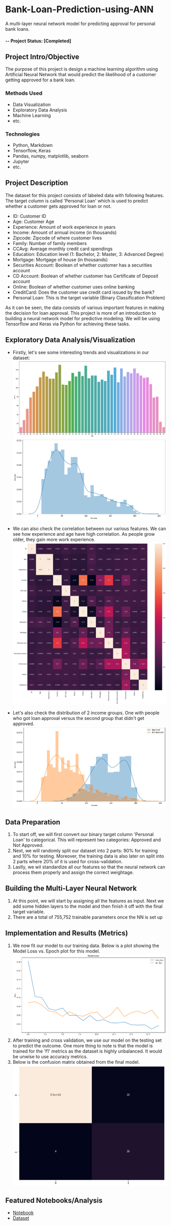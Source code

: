 # Bank-Loan-Prediction-using-ANN
 A multi-layer neural network model for predicting approval for personal bank loans.

#### -- Project Status: [Completed]

## Project Intro/Objective
The purpose of this project is design a machine learning algorithm using Artificial Neural Network that would predict the likelihood of a customer getting approved for a bank loan.


### Methods Used
* Data Visualization
* Exploratory Data Analysis
* Machine Learning
* etc.

### Technologies
* Python, Markdown
* Tensorflow, Keras
* Pandas, numpy, matplotlib, seaborn
* Jupyter
* etc. 

## Project Description
The dataset for this project consists of labeled data with following features. The target column is called 'Personal Loan' which is used to predict whether a customer gets approved for loan or not.

* ID: Customer ID
* Age: Customer Age
* Experience: Amount of work experience in years
* Income: Amount of annual income (in thousands)
* Zipcode: Zipcode of where customer lives
* Family: Number of family members
* CCAvg: Average monthly credit card spendings
* Education: Education level (1: Bachelor, 2: Master, 3: Advanced Degree)
* Mortgage: Mortgage of house (in thousands)
* Securities Account: Boolean of whether customer has a securities account
* CD Account: Boolean of whether customer has Certificate of Deposit account
* Online: Boolean of whether customer uses online banking
* CreditCard: Does the customer use credit card issued by the bank?
* Personal Loan: This is the target variable (Binary Classification Problem)

As it can be seen, the data consists of various important features in making the decision for loan approval. This project is more of an introduction to building a neural network model for predictive modeling. We will be using Tensorflow and Keras via Python for achieving these tasks.

## Exploratory Data Analysis/Visualization
- Firstly, let's see some interesting trends and visualizations in our dataset:
![](age.png)
![](income.png)

- We can also check the correlation between our various features. We can see how experience and age have high correlation. As people grow older, they gain more work experience.
![](heatmap.png)

- Let's also check the distribution of 2 income groups. One with people who got loan approval versus the second group that didn't get approved.
![](approved_not_approved.png)

## Data Preparation
1. To start off, we will first convert our binary target column 'Personal Loan' to categorical. This will represent two categories: Approved and Not Approved.
2. Next, we will randomly split our dataset into 2 parts: 90% for training and 10% for testing. Moreover, the training data is also later on split into 2 parts where 20% of it is used for cross-validation.
3. Lastly, we wil standardize all our features so that the neural network can process them properly and assign the correct weightage.

## Building the Multi-Layer Neural Network
1. At this point, we will start by assigning all the features as input. Next we add some hidden layers to the model and then finish it off with the final target variable.
2. There are a total of 755,752 trainable parameters once the NN is set up

## Implementation and Results (Metrics)
1. We now fit our model to our training data. Below is a plot showing the Model Loss vs. Epoch plot for this model.
![](modelloss.png)
2. After training and cross validation, we use our model on the testing set to predict the outcome. One more thing to note is that the model is trained for the 'f1' metrics as the dataset is highly unbalanced. It would be unwise to use accuracy metrics.
3. Below is the confusion matrix obtained from the final model.
![](conf_matrix.png)

## Featured Notebooks/Analysis
* [Notebook](bank-loan-approval-using-AI.ipynb)
* [Dataset](UniversalBank.csv)


